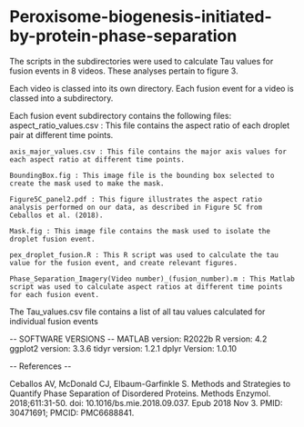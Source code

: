 # Peroxisome-biogenesis-initiated-by-protein-phase-separation


The scripts in the subdirectories were used to calculate Tau values for fusion events in 8 videos. These analyses pertain to figure 3.


 Each video is classed into its own directory. Each fusion event for a video is classed into a subdirectory.

 Each fusion event subdirectory contains the following files:
 	aspect_ratio_values.csv : This file contains the aspect ratio of each droplet pair at different time points.

	axis_major_values.csv : This file contains the major axis values for each aspect ratio at different time points.

	BoundingBox.fig : This image file is the bounding box selected to create the mask used to make the mask.

	Figure5C_panel2.pdf : This figure illustrates the aspect ratio analysis performed on our data, as described in Figure 5C from Ceballos et al. (2018).

	Mask.fig : This image file contains the mask used to isolate the droplet fusion event.

	pex_droplet_fusion.R : This R script was used to calculate the tau value for the fusion event, and create relevant figures.
	
	Phase_Separation_Imagery(Video number)_(fusion_number).m : This Matlab script was used to calculate aspect ratios at different time points for each fusion event.


 The Tau_values.csv file contains a list of all tau values calculated for individual fusion events


-- SOFTWARE VERSIONS --
MATLAB version: R2022b
R version: 4.2
ggplot2 version: 3.3.6
tidyr version: 1.2.1
dplyr Version: 1.0.10

-- References --

Ceballos AV, McDonald CJ, Elbaum-Garfinkle S. Methods and Strategies to Quantify Phase Separation of Disordered Proteins. Methods Enzymol. 2018;611:31-50. doi: 10.1016/bs.mie.2018.09.037. Epub 2018 Nov 3. PMID: 30471691; PMCID: PMC6688841.
